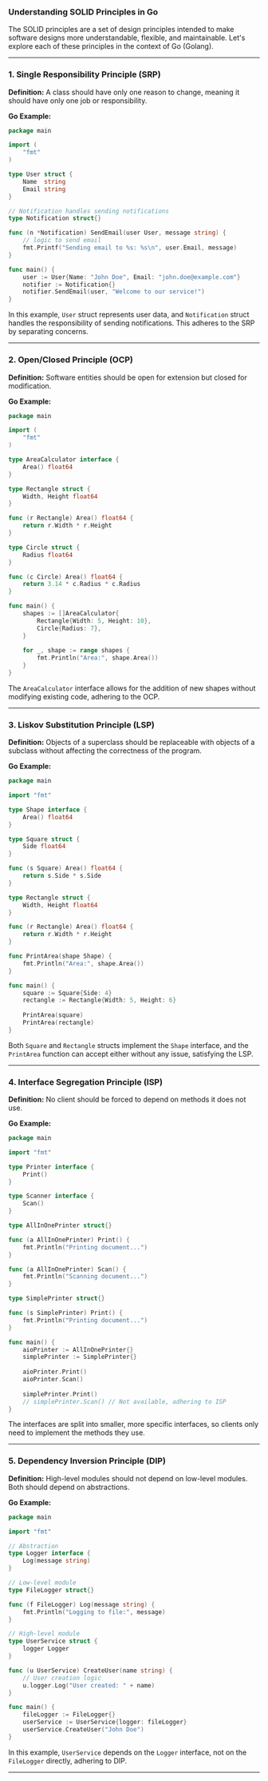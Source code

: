 ### Understanding SOLID Principles in Go

The SOLID principles are a set of design principles intended to make software designs more understandable, flexible, and maintainable. Let's explore each of these principles in the context of Go (Golang).

---

### 1. Single Responsibility Principle (SRP)

**Definition:** A class should have only one reason to change, meaning it should have only one job or responsibility.

**Go Example:**
```go
package main

import (
    "fmt"
)

type User struct {
    Name  string
    Email string
}

// Notification handles sending notifications
type Notification struct{}

func (n *Notification) SendEmail(user User, message string) {
    // logic to send email
    fmt.Printf("Sending email to %s: %s\n", user.Email, message)
}

func main() {
    user := User{Name: "John Doe", Email: "john.doe@example.com"}
    notifier := Notification{}
    notifier.SendEmail(user, "Welcome to our service!")
}
```
In this example, `User` struct represents user data, and `Notification` struct handles the responsibility of sending notifications. This adheres to the SRP by separating concerns.

---

### 2. Open/Closed Principle (OCP)

**Definition:** Software entities should be open for extension but closed for modification.

**Go Example:**
```go
package main

import (
    "fmt"
)

type AreaCalculator interface {
    Area() float64
}

type Rectangle struct {
    Width, Height float64
}

func (r Rectangle) Area() float64 {
    return r.Width * r.Height
}

type Circle struct {
    Radius float64
}

func (c Circle) Area() float64 {
    return 3.14 * c.Radius * c.Radius
}

func main() {
    shapes := []AreaCalculator{
        Rectangle{Width: 5, Height: 10},
        Circle{Radius: 7},
    }
    
    for _, shape := range shapes {
        fmt.Println("Area:", shape.Area())
    }
}
```
The `AreaCalculator` interface allows for the addition of new shapes without modifying existing code, adhering to the OCP.

---

### 3. Liskov Substitution Principle (LSP)

**Definition:** Objects of a superclass should be replaceable with objects of a subclass without affecting the correctness of the program.

**Go Example:**
```go
package main

import "fmt"

type Shape interface {
    Area() float64
}

type Square struct {
    Side float64
}

func (s Square) Area() float64 {
    return s.Side * s.Side
}

type Rectangle struct {
    Width, Height float64
}

func (r Rectangle) Area() float64 {
    return r.Width * r.Height
}

func PrintArea(shape Shape) {
    fmt.Println("Area:", shape.Area())
}

func main() {
    square := Square{Side: 4}
    rectangle := Rectangle{Width: 5, Height: 6}
    
    PrintArea(square)
    PrintArea(rectangle)
}
```
Both `Square` and `Rectangle` structs implement the `Shape` interface, and the `PrintArea` function can accept either without any issue, satisfying the LSP.

---

### 4. Interface Segregation Principle (ISP)

**Definition:** No client should be forced to depend on methods it does not use.

**Go Example:**
```go
package main

import "fmt"

type Printer interface {
    Print()
}

type Scanner interface {
    Scan()
}

type AllInOnePrinter struct{}

func (a AllInOnePrinter) Print() {
    fmt.Println("Printing document...")
}

func (a AllInOnePrinter) Scan() {
    fmt.Println("Scanning document...")
}

type SimplePrinter struct{}

func (s SimplePrinter) Print() {
    fmt.Println("Printing document...")
}

func main() {
    aioPrinter := AllInOnePrinter{}
    simplePrinter := SimplePrinter{}
    
    aioPrinter.Print()
    aioPrinter.Scan()
    
    simplePrinter.Print()
    // simplePrinter.Scan() // Not available, adhering to ISP
}
```
The interfaces are split into smaller, more specific interfaces, so clients only need to implement the methods they use.

---

### 5. Dependency Inversion Principle (DIP)

**Definition:** High-level modules should not depend on low-level modules. Both should depend on abstractions.

**Go Example:**
```go
package main

import "fmt"

// Abstraction
type Logger interface {
    Log(message string)
}

// Low-level module
type FileLogger struct{}

func (f FileLogger) Log(message string) {
    fmt.Println("Logging to file:", message)
}

// High-level module
type UserService struct {
    logger Logger
}

func (u UserService) CreateUser(name string) {
    // User creation logic
    u.logger.Log("User created: " + name)
}

func main() {
    fileLogger := FileLogger{}
    userService := UserService{logger: fileLogger}
    userService.CreateUser("John Doe")
}
```
In this example, `UserService` depends on the `Logger` interface, not on the `FileLogger` directly, adhering to DIP.

---
